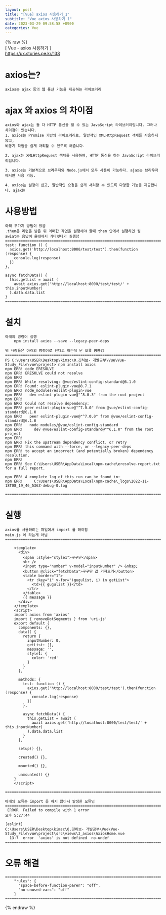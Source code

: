 ```yaml
---  
layout: post  
title: "[Vue] axios 사용하기_1"  
subtitle: "Vue axios 사용하기_1"  
date: 2023-03-29 09:58:58 +0900  
categories: Vue  
---  
```

{% raw %}  
[ Vue - axios 사용하기 ]  
	https://ux.stories.pe.kr/138  
  
# axios는?  
	axios는 ajax 등의 웹 통신 기능을 제공하는 라이브러리  
  
# ajax 와 axios 의 차이점  
  
	axios와 ajax는 둘 다 HTTP 통신을 할 수 있는 JavaScript 라이브러리입니다. 그러나 차이점이 있습니다.  
	1. axios는 Promise 기반의 라이브러리로, 일반적인 XMLHttpRequest 객체를 사용하지 않고,  
	비동기 작업을 쉽게 처리할 수 있도록 해줍니다.  
  
	2. ajax는 XMLHttpRequest 객체를 사용하여, HTTP 통신을 하는 JavaScript 라이브러리입니다.  
  
	3. axios는 기본적으로 브라우저와 Node.js에서 모두 사용이 가능하다. ajax는 브라우저에서만 사용 가능.  
  
	4. axios는 설정이 쉽고, 일반적인 요청을 쉽게 처리할 수 있도록 다양한 기능을 제공합니다. ajax는  
  
# 사용방법  
	아래 두가지 방법이 있음  
	.then은 리턴을 받은 뒤 어떠한 작업을 실행해야 할때 then 안에서 실행하면 됨  
	awiat는 응답이 올떄까지 기다렷다가 실행함  
	=================================================================================================================  
    test: function () {  
      axios.get('http://localhost:8000/test/test').then(function (response) {  
        console.log(response)  
      })  
    },  
  
    async fetchData() {  
      this.getList = await (  
        await axios.get('http://localhost:8000/test/test/' + this.inputNumber)  
      ).data.data.list  
    }  
	=================================================================================================================  
  
# 설치  
  
	아래의 명령어 실행  
		npm install axios --save --legacy-peer-deps  
  
	뭐 사람들은 아래의 명령어로 된다고 하는데 난 오류 뿜뿜임  
	=================================================================================================================  
	PS C:\Users\USER\Desktop\kimsc\0.깃허브- 개발공부\Vue\Vue-Study_File\vue\project> npm install axios  
	npm ERR! code ERESOLVE  
	npm ERR! ERESOLVE could not resolve  
	npm ERR!  
	npm ERR! While resolving: @vue/eslint-config-standard@6.1.0  
	npm ERR! Found: eslint-plugin-vue@8.7.1  
	npm ERR! node_modules/eslint-plugin-vue  
	npm ERR!   dev eslint-plugin-vue@"^8.0.3" from the root project  
	npm ERR!  
	npm ERR! Could not resolve dependency:  
	npm ERR! peer eslint-plugin-vue@"^7.0.0" from @vue/eslint-config-standard@6.1.0  
	npm ERR!   peer eslint-plugin-vue@"^7.0.0" from @vue/eslint-config-standard@6.1.0  
	npm ERR!   node_modules/@vue/eslint-config-standard  
	npm ERR!     dev @vue/eslint-config-standard@"^6.1.0" from the root project  
	npm ERR!  
	npm ERR! Fix the upstream dependency conflict, or retry  
	npm ERR! this command with --force, or --legacy-peer-deps  
	npm ERR! to accept an incorrect (and potentially broken) dependency resolution.  
	npm ERR!  
	npm ERR! See C:\Users\USER\AppData\Local\npm-cache\eresolve-report.txt for a full report.  
  
	npm ERR! A complete log of this run can be found in:  
	npm ERR!     C:\Users\USER\AppData\Local\npm-cache\_logs\2022-11-18T08_19_46_536Z-debug-0.log  
  
	=================================================================================================================  
  
# 실행  
  
	axios를 사용하려는 파일에서 import 를 해야함  
	main.js 에 하는게 아님  
	=================================================================================================================  
  
		<template>  
		  <div>  
			<span :style="style1">구구단</span>  
			<br />  
			<input type="number" v-model="inputNumber" /> &nbsp;  
			<button @click="fetchData">구구단 값 가져오기</button>  
			<table border="1">  
			  <tr :key="i" v-for="(gugulist, i) in getList">  
				<td>{{ gugulist }}</td>  
			  </tr>  
			</table>  
			{{ message }}  
		  </div>  
		</template>  
		<script>  
		import axios from 'axios'  
		import { removeDotSegments } from 'uri-js'  
		export default {  
		  components: {},  
		  data() {  
			return {  
			  inputNumber: 0,  
			  getList: [],  
			  message: '',  
			  style1: {  
				color: 'red'  
			  }  
			}  
		  },  
  
		  methods: {  
			test: function () {  
			  axios.get('http://localhost:8000/test/test').then(function (response) {  
				console.log(response)  
			  })  
			},  
  
			async fetchData() {  
			  this.getList = await (  
				await axios.get('http://localhost:8000/test/test/' + this.inputNumber)  
			  ).data.data.list  
			}  
		  },  
  
		  setup() {},  
  
		  created() {},  
  
		  mounted() {},  
  
		  unmounted() {}  
		}  
		</script>  
  
	=================================================================================================================  
  
	아래의 오류는 import 를 하지 않아서 발생한 오류임  
	=================================================================================================================  
	 ERROR  Failed to compile with 1 error                                                                                                                                  오후 5:27:44  
  
	[eslint]  
	C:\Users\USER\Desktop\kimsc\0.깃허브- 개발공부\Vue\Vue-Study_File\vue\project\src\views\3_axios\AxiosHome.vue  
	  13:7  error  'axios' is not defined  no-undef  
	=================================================================================================================  
  
# 오류 해결  
	=================================================================================================================  
		"rules": {  
		  "space-before-function-paren": "off",  
		  "no-unused-vars": "off"  
		}  
	=================================================================================================================  
  
{% endraw %}